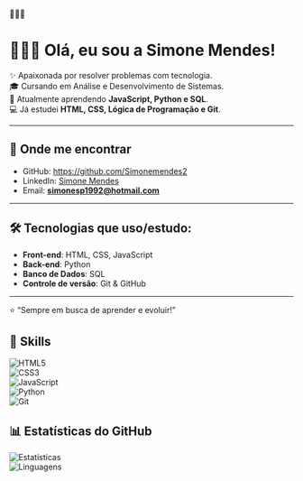 🤍🤍🤍

# 👩🏻‍💻 Olá, eu sou a Simone Mendes!  

✨ Apaixonada por resolver problemas com tecnologia.  
🎓 Cursando em Análise e Desenvolvimento de Sistemas.  
🌱 Atualmente aprendendo **JavaScript, Python e SQL**.  
💻 Já estudei **HTML, CSS, Lógica de Programação e Git**.  

---

## 🔗 Onde me encontrar
- GitHub: https://github.com/Simonemendes2
- LinkedIn: [Simone Mendes](https://www.linkedin.com/in/simone-mendes-0594a321b/)  
- Email: **simonesp1992@hotmail.com**  

---

## 🛠️ Tecnologias que uso/estudo:
- **Front-end**: HTML, CSS, JavaScript  
- **Back-end**: Python  
- **Banco de Dados**: SQL  
- **Controle de versão**: Git & GitHub  

---

⭐️ “Sempre em busca de aprender e evoluir!”

## 🚀 Skills  
![HTML5](https://img.shields.io/badge/HTML5-E34F26?style=for-the-badge&logo=html5&logoColor=white)  
![CSS3](https://img.shields.io/badge/CSS3-1572B6?style=for-the-badge&logo=css3&logoColor=white)  
![JavaScript](https://img.shields.io/badge/JavaScript-F7DF1E?style=for-the-badge&logo=javascript&logoColor=black)  
![Python](https://img.shields.io/badge/Python-3776AB?style=for-the-badge&logo=python&logoColor=white)  
![Git](https://img.shields.io/badge/Git-F05032?style=for-the-badge&logo=git&logoColor=white)

## 📊 Estatísticas do GitHub
![Estatísticas](https://github-readme-stats.vercel.app/api?username=Simonemendes92&show_icons=true&theme=radical)  
![Linguagens](https://github-readme-stats.vercel.app/api/top-langs/?username=Simonemendes92&layout=compact&theme=radical)
